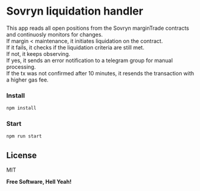 # Sovryn liquidation handler

This app reads all open positions from the Sovryn marginTrade contracts and continuosly monitors for changes.   
If margin < maintenance, it initiates liquidation on the contract.  
If it fails, it checks if the liquidation criteria are still met.    
If not, it keeps observing.  
If yes, it sends an error notification to a telegram group for manual processing.  
If the tx was not confirmed after 10 minutes, it resends the transaction with a higher gas fee.  



### Install

```sh
npm install
```

### Start

```sh
npm run start
```



License
----

MIT


**Free Software, Hell Yeah!**
